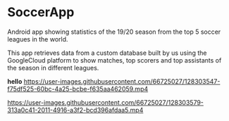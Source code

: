 # SoccerApp
Android app showing statistics of the 19/20 season from the top 5 soccer leagues in the world.

This app retrieves data from a custom database built by us using the GoogleCloud platform to show matches, 
top scorers and top assistants of the season in different leagues.


**hello** 
https://user-images.githubusercontent.com/66725027/128303547-f75df525-60bc-4a25-bcbe-f635aa462059.mp4



https://user-images.githubusercontent.com/66725027/128303579-313a0c41-2011-4916-a3f2-bcd396afdaa5.mp4

